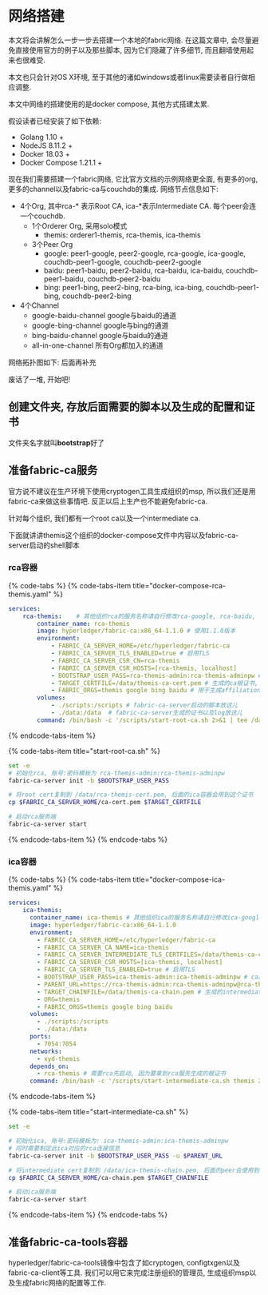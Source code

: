 # 网络搭建

本文将会讲解怎么一步一步去搭建一个本地的fabric网络. 在这篇文章中, 会尽量避免直接使用官方的例子以及那些脚本, 因为它们隐藏了许多细节, 而且翻墙使用起来也很难受. 

本文也只会针对OS X环境, 至于其他的诸如windows或者linux需要读者自行做相应调整.

本文中网络的搭建使用的是docker compose, 其他方式搭建太累.

假设读者已经安装了如下依赖:

* Golang 1.10 +
* NodeJS 8.11.2 +
* Docker 18.03 +
* Docker Compose 1.21.1 +

现在我们需要搭建一个fabric网络, 它比官方文档的示例网络更全面, 有更多的org, 更多的channel以及fabric-ca与couchdb的集成. 网络节点信息如下:

* 4个Org, 其中rca-\* 表示Root CA, ica-\*表示Intermediate CA. 每个peer会连一个couchdb.
  * 1个Orderer Org, 采用solo模式
    * themis: orderer1-themis, rca-themis, ica-themis
  * 3个Peer Org
    * google: peer1-google, peer2-google, rca-google, ica-google, couchdb-peer1-google, couchdb-peer2-google
    * baidu: peer1-baidu, peer2-baidu, rca-baidu, ica-baidu, couchdb-peer1-baidu, couchdb-peer2-baidu
    * bing: peer1-bing, peer2-bing, rca-bing, ica-bing, couchdb-peer1-bing, couchdb-peer2-bing
* 4个Channel
  * google-baidu-channel   google与baidu的通道
  * google-bing-channel    google与bing的通道
  * bing-baidu-channel    google与baidu的通道
  * all-in-one-channel  所有Org都加入的通道

网络拓扑图如下: 后面再补充

废话了一堆, 开始吧!

## 创建文件夹, 存放后面需要的脚本以及生成的配置和证书

文件夹名字就叫**bootstrap**好了

## 准备fabric-ca服务

官方说不建议在生产环境下使用cryptogen工具生成组织的msp, 所以我们还是用fabric-ca来做这些事情吧. 反正以后上生产也不能避免fabric-ca.

针对每个组织, 我们都有一个root ca以及一个intermediate ca.

下面就讲讲themis这个组织的docker-compose文件中内容以及fabric-ca-server启动的shell脚本

### rca容器

{% code-tabs %}
{% code-tabs-item title="docker-compose-rca-themis.yaml" %}
```yaml
services:
    rca-themis:    # 其他组织rca的服务名称请自行修改rca-google, rca-baidu, rca-bing
        container_name: rca-themis
        image: hyperledger/fabric-ca:x86_64-1.1.0 # 使用1.1.0版本
        environment:
            - FABRIC_CA_SERVER_HOME=/etc/hyperledger/fabric-ca
            - FABRIC_CA_SERVER_TLS_ENABLED=true # 启用TLS
            - FABRIC_CA_SERVER_CSR_CN=rca-themis
            - FABRIC_CA_SERVER_CSR_HOSTS=[rca-themis, localhost]
            - BOOTSTRAP_USER_PASS=rca-themis-admin:rca-themis-adminpw # ca服务启动的账号密码, start-root-ca.sh会使用
            - TARGET_CERTFILE=/data/themis-ca-cert.pem # 生成的ca根证书, start-root-ca.sh会使用
            - FABRIC_ORGS=themis google bing baidu # 用于生成affiliation, start-root-ca.sh会使用
        volumes:
            - ./scripts:/scripts # fabric-ca-server启动的脚本放这儿
            - ./data:/data  # fabric-ca-server生成的证书以及log放这儿
        command: /bin/bash -c '/scripts/start-root-ca.sh 2>&1 | tee /data/logs/rca-themis.log'
```
{% endcode-tabs-item %}

{% code-tabs-item title="start-root-ca.sh" %}
```bash
set -e
# 初始化rca, 账号:密码模板为 rca-themis-admin:rca-themis-adminpw
fabric-ca-server init -b $BOOTSTRAP_USER_PASS

# 将root cert复制到 /data/rca-themis-cert.pem, 后面的ica容器会用到这个证书
cp $FABRIC_CA_SERVER_HOME/ca-cert.pem $TARGET_CERTFILE

# 启动rca服务端
fabric-ca-server start
```
{% endcode-tabs-item %}
{% endcode-tabs %}

### ica容器

{% code-tabs %}
{% code-tabs-item title="docker-compose-ica-themis.yaml" %}
```yaml
services:
    ica-themis:
      container_name: ica-themis # 其他组织ica的服务名称请自行修改ica-google, ica-baidu, ica-bing
      image: hyperledger/fabric-ca:x86_64-1.1.0
      environment:
        - FABRIC_CA_SERVER_HOME=/etc/hyperledger/fabric-ca
        - FABRIC_CA_SERVER_CA_NAME=ica-themis
        - FABRIC_CA_SERVER_INTERMEDIATE_TLS_CERTFILES=/data/themis-ca-cert.pem # 使用之前rca-themis生成的根证书
        - FABRIC_CA_SERVER_CSR_HOSTS=[ica-themis, localhost]
        - FABRIC_CA_SERVER_TLS_ENABLED=true # 启用TLS
        - BOOTSTRAP_USER_PASS=ica-themis-admin:ica-themis-adminpw # ca服务启动的账号密码, start-intermediate-ca.sh会使用
        - PARENT_URL=https://rca-themis-admin:rca-themis-adminpw@rca-themis:7054 # Root CA的连接信息, start-intermediate-ca.sh会使用
        - TARGET_CHAINFILE=/data/themis-ca-chain.pem # 生成的intermediate证书, 后面的peer节点需要使用到它
        - ORG=themis
        - FABRIC_ORGS=themis google bing baidu
      volumes:
        - ./scripts:/scripts
        - ./data:/data
      ports:
        - 7054:7054
      networks:
        - xyd-themis
      depends_on:
        - rca-themis # 需要rca先启动, 因为要拿到rca服务生成的根证书
      command: /bin/bash -c '/scripts/start-intermediate-ca.sh themis 2>&1 | tee /data/logs/ica-themis.log'

```
{% endcode-tabs-item %}

{% code-tabs-item title="start-intermediate-ca.sh" %}
```bash
set -e

# 初始化ica, 账号:密码模板为: ica-themis-admin:ica-themis-adminpw
# 同时需要制定此ica对应的rca连接信息
fabric-ca-server init -b $BOOTSTRAP_USER_PASS -u $PARENT_URL

# 将intermediate cert复制到 /data/ica-themis-chain.pem, 后面的peer会使用到这个证书
cp $FABRIC_CA_SERVER_HOME/ca-chain.pem $TARGET_CHAINFILE

# 启动ica服务端
fabric-ca-server start

```
{% endcode-tabs-item %}
{% endcode-tabs %}

## 准备fabric-ca-tools容器

hyperledger/fabric-ca-tools镜像中包含了如cryptogen, configtxgen以及fabric-ca-client等工具. 我们可以用它来完成注册组织的管理员, 生成组织msp以及生成fabric网络的配置等工作. 

